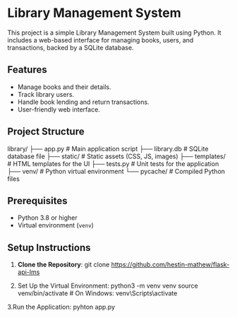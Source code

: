 # Library Management System

This project is a simple Library Management System built using Python. It includes a web-based interface for managing books, users, and transactions, backed by a SQLite database.

## Features
- Manage books and their details.
- Track library users.
- Handle book lending and return transactions.
- User-friendly web interface.

## Project Structure
library/ 
├── app.py # Main application script 
├── library.db # SQLite database file 
├── static/ # Static assets (CSS, JS, images) 
├── templates/ # HTML templates for the UI 
├── tests.py # Unit tests for the application 
├── venv/ # Python virtual environment 
└── pycache/ # Compiled Python files


## Prerequisites
- Python 3.8 or higher
- Virtual environment (`venv`)

## Setup Instructions

1. **Clone the Repository**:
   git clone https://github.com/hestin-mathew/flask-api-lms

2. Set Up the Virtual Environment:
python3 -m venv venv
source venv/bin/activate  # On Windows: venv\Scripts\activate

3.Run the Application:
pyhton app.py
